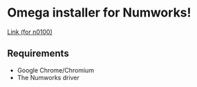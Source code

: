 # Omega installer for Numworks!

[Link (for n0100)](https://omega-numworks.github.io/installer/omega/n0100)

## Requirements
* Google Chrome/Chromium
* The Numworks driver

<!--## Credits-->

